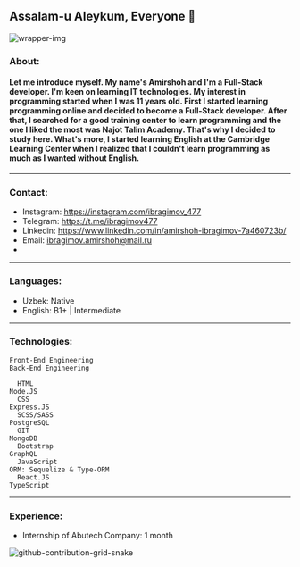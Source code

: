 ## Assalam-u Aleykum, Everyone 👋

![wrapper-img](https://user-images.githubusercontent.com/99003694/171804721-97938bed-0445-4804-9161-fa650db54911.gif)


### About:

#### Let me introduce myself. My name's Amirshoh and I'm a Full-Stack developer. I'm keen on learning IT technologies. My interest in programming started when I was 11 years old. First I started learning programming online and decided to become a Full-Stack developer. After that, I searched for a good training center to learn programming and the one I liked the most was Najot Talim Academy. That's why I decided to study here. What's more, I started learning English at the Cambridge Learning Center when I realized that I couldn't learn programming as much as I wanted without English.

<hr />

### Contact:

- Instagram: https://instagram.com/ibragimov_477
- Telegram: https://t.me/ibragimov477
- Linkedin: https://www.linkedin.com/in/amirshoh-ibragimov-7a460723b/
- Email: ibragimov.amirshoh@mail.ru
- 
<hr />

### Languages:

- Uzbek: Native
- English: B1+ | Intermediate

<hr />

### Technologies:

    Front-End Engineering                                                                         Back-End Engineering
    
      HTML                                                                                             Node.JS      
      CSS                                                                                              Express.JS
      SCSS/SASS                                                                                        PostgreSQL
      GIT                                                                                              MongoDB
      Bootstrap                                                                                        GraphQL
      JavaScript                                                                                       ORM: Sequelize & Type-ORM
      React.JS                                                                                         TypeScript
      
<hr />

### Experience:

- Internship of Abutech Company: 1 month

![github-contribution-grid-snake](https://user-images.githubusercontent.com/99003694/170978780-1166c3f8-9f31-453b-96cd-a799db6fab91.svg)
